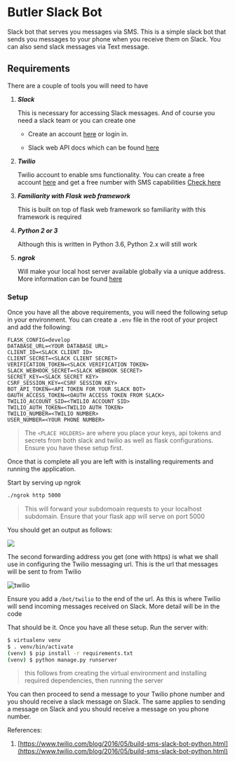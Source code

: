 # Butler Slack Bot

Slack bot that serves you messages via SMS. This is a simple slack bot that sends you messages to your phone when you receive them on Slack. You can also send slack messages via Text message.

## Requirements

There are a couple of tools you will need to have

1. ***Slack***
    
    This is necessary for accessing Slack messages. And of course you need a slack team or you can create one
    
    + Create an account [here](https://slack.com/) or login in.
    
    + Slack web API docs which can be found [here](https://api.slack.com/web)
        
2. ***Twilio***
    
    Twilio account to enable sms functionality. You can create a free account [here](https://www.twilio.com/try-twilio) and get a free number with SMS capabilities [Check here](https://www.twilio.com/docs/api/rest/sending-messages)
    
3. ***Familiarity with Flask web framework***
    
    This is built on top of flask web framework so familiarity with this framework is required

4. ***Python 2 or 3***
   
   Although this is written in Python 3.6, Python 2.x will still work

5. ***ngrok***
    
    Will make your local host server available globally via a unique address. More information can be found [here](https://ngrok.com/docs)


### Setup

Once you have all the above requirements, you will need the following setup in your environment. 
You can create a `.env` file in the root of your project and add the following:

```plain
FLASK_CONFIG=develop
DATABASE_URL=<YOUR DATABASE URL>
CLIENT_ID=<SLACK CLIENT ID>
CLIENT_SECRET=<SLACK CLIENT SECRET>
VERIFICATION_TOKEN=<SLACK VERIFICATION TOKEN>
SLACK_WEBHOOK_SECRET=<SLACK WEBHOOK SECRET>
SECRET_KEY=<SLACK SECRET KEY>
CSRF_SESSION_KEY=<CSRF SESSION KEY>
BOT_API_TOKEN=<API TOKEN FOR YOUR SLACK BOT>
OAUTH_ACCESS_TOKEN=<OAUTH ACCESS TOKEN FROM SLACK>
TWILIO_ACCOUNT_SID=<TWILIO ACCOUNT SID>
TWILIO_AUTH_TOKEN=<TWILIO AUTH TOKEN>
TWILIO_NUMBER=<TWILIO NUMBER>
USER_NUMBER=<YOUR PHONE NUMBER>
```
> The `<PLACE HOLDERS>` are where you place your keys, api tokens and secrets from both slack and twilio as well as flask configurations. Ensure you have these setup first.

Once that is complete all you are left with is installing requirements and running the application.

Start by serving up ngrok

```bash
./ngrok http 5000
```
> This will forward your subdomoain requests to your localhost subdomain. Ensure that your flask app will serve on port 5000

You should get an output as follows:

![](https://www.twilio.com/blog/wp-content/uploads/2016/05/EbBUKW30VbYxH9riC0RqrIBsDzYwhcsFTeU-MYKne7MT1iXNNChSLDekrjXOw7qwiUN5Lxa_nTu3FXT0W4MQEzJNUBmExphQLn_rzgmsxgCmZR4j2Xh9Y8LwypWCEC3Q7W5_bRn5.png)

The second forwarding address you get (one with https) is what we shall use in configuring the Twilio messaging url. This is the url that messages will be sent to from Twilio

![twilio](https://www.twilio.com/blog/wp-content/uploads/2016/05/XogwzHUT2l6XJHD0jif88nOzegul_41Xw_EtFdXRQTPwKVxGtAZ19c_CGdlaEf_aXV9ImEyF0TWSOfAnIXWyOckZoKR5aax1pDQly8joE5muES7lILCTPsPI8CcGfstD9OBbSu57.png)

Ensure you add a `/bot/twilio` to the end of the url. As this is where Twilio will send incoming messages received on Slack. More detail will be in the code

That should be it. Once you have all these setup. Run the server with:

```bash
$ virtualenv venv
$ . venv/bin/activate
(venv) $ pip install -r requirements.txt
(venv) $ python manage.py runserver
```
> this follows from creating the virtual environment and installing required dependencies, then running the server

You can then proceed to send a message to your Twilio phone number and you should receive a slack message on Slack. The same applies to sending a message on Slack and you should receive a message on you phone number.

References:

1. [https://www.twilio.com/blog/2016/05/build-sms-slack-bot-python.html](https://www.twilio.com/blog/2016/05/build-sms-slack-bot-python.html) 
   